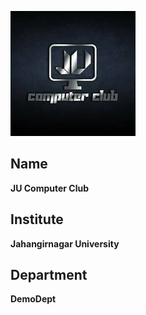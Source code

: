 <img src="../Images/jucomputerclub.png" alt="Anjum Rashid image" width="200"/> <br>
## Name <br>
**JU Computer Club**
## Institute <br>
**Jahangirnagar University**
## Department <br>
**DemoDept**
